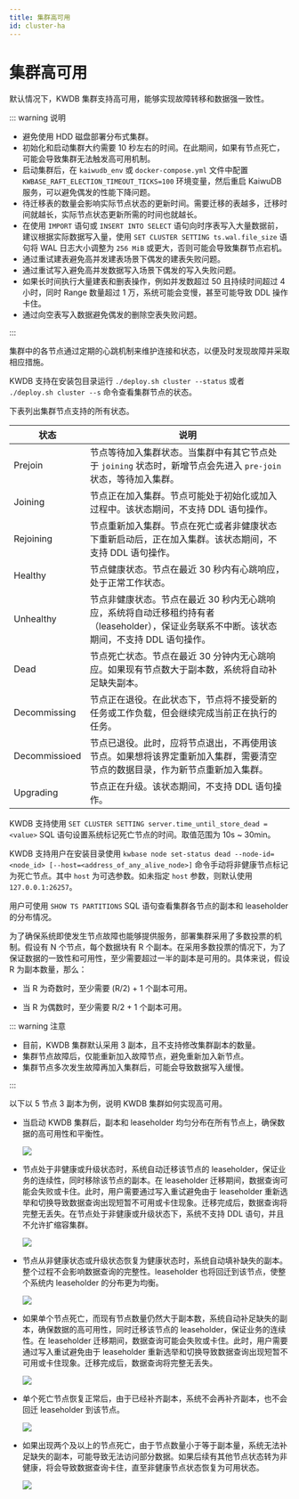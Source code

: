 ```yaml
---
title: 集群高可用
id: cluster-ha
---
```


# 集群高可用

默认情况下，KWDB 集群支持高可用，能够实现故障转移和数据强一致性。

::: warning 说明

- 避免使用 HDD 磁盘部署分布式集群。
- 初始化和启动集群大约需要 10 秒左右的时间。在此期间，如果有节点死亡，可能会导致集群无法触发高可用机制。
- 启动集群后，在 `kaiwudb_env` 或 `docker-compose.yml` 文件中配置 `KWBASE_RAFT_ELECTION_TIMEOUT_TICKS=100` 环境变量，然后重启 KaiwuDB 服务，可以避免偶发的性能下降问题。
- 待迁移表的数量会影响实际节点状态的更新时间。需要迁移的表越多，迁移时间就越长，实际节点状态更新所需的时间也就越长。
- 在使用 `IMPORT` 语句或 `INSERT INTO SELECT` 语句向时序表写入大量数据前，建议根据实际数据写入量，使用 `SET CLUSTER SETTING ts.wal.file_size` 语句将 WAL 日志大小调整为 `256 MiB` 或更大，否则可能会导致集群节点宕机。
- 通过重试建表避免高并发建表场景下偶发的建表失败问题。
- 通过重试写入避免高并发数据写入场景下偶发的写入失败问题。
- 如果长时间执行大量建表和删表操作，例如并发数超过 50 且持续时间超过 4 小时，同时 Range 数量超过 1 万，系统可能会变慢，甚至可能导致 DDL 操作卡住。
- 通过向空表写入数据避免偶发的删除空表失败问题。

:::

集群中的各节点通过定期的心跳机制来维护连接和状态，以便及时发现故障并采取相应措施。

KWDB 支持在安装包目录运行 `./deploy.sh cluster --status` 或者 `./deploy.sh cluster --s` 命令查看集群节点的状态。

下表列出集群节点支持的所有状态。

|     状态      |                                                         说明                                                          |
|---------------|-----------------------------------------------------------------------------------------------------------------------|
| Prejoin       | 节点等待加入集群状态。当集群中有其它节点处于 `joining` 状态时，新增节点会先进入 `pre-join` 状态，等待加入集群。                               |
| Joining       | 节点正在加入集群。节点可能处于初始化或加入过程中。该状态期间，不支持 DDL 语句操作。                                 |
| Rejoining     | 节点重新加入集群。节点在死亡或者非健康状态下重新启动后，正在加入集群。该状态期间，不支持 DDL 语句操作。                       |
| Healthy       | 节点健康状态。节点在最近 30 秒内有心跳响应，处于正常工作状态。                                                              |
| Unhealthy     | 节点非健康状态。节点在最近 30 秒内无心跳响应，系统将自动迁移租约持有者（leaseholder），保证业务联系不中断。该状态期间，不支持 DDL 语句操作。 |
| Dead          | 节点死亡状态。节点在最近 30 分钟内无心跳响应。如果现有节点数大于副本数，系统将自动补足缺失副本。                            |
| Decommissing | 节点正在退役。在此状态下，节点将不接受新的任务或工作负载，但会继续完成当前正在执行的任务。                            |
| Decommissioed | 节点已退役。此时，应将节点退出，不再使用该节点。如果想将该界定重新加入集群，需要清空节点的数据目录，作为新节点重新加入集群。                    |
| Upgrading     | 节点正在升级。该状态期间，不支持 DDL 语句操作。                                                                           |

KWDB 支持使用 `SET CLUSTER SETTING server.time_until_store_dead = <value>` SQL 语句设置系统标记死亡节点的时间。取值范围为 10s ~ 30min。

KWDB 支持用户在安装目录使用 `kwbase node set-status dead --node-id=<node_id> [--host=<address_of_any_alive_node>]` 命令手动将非健康节点标记为死亡节点。其中 `host` 为可选参数。如未指定 `host` 参数，则默认使用 `127.0.0.1:26257`。

用户可使用 `SHOW TS PARTITIONS` SQL 语句查看集群各节点的副本和 leaseholder 的分布情况。

为了确保系统即使发生节点故障也能够提供服务，部署集群采用了多数投票的机制。假设有 N 个节点，每个数据块有 R 个副本。在采用多数投票的情况下，为了保证数据的一致性和可用性，至少需要超过一半的副本是可用的。具体来说，假设 R 为副本数量，那么：

- 当 R 为奇数时，至少需要 (R/2) + 1 个副本可用。

- 当 R 为偶数时，至少需要 R/2 + 1 个副本可用。

::: warning 注意

- 目前，KWDB 集群默认采用 3 副本，且不支持修改集群副本的数量。
- 集群节点故障后，仅能重新加入故障节点，避免重新加入新节点。
- 集群节点多次发生故障再加入集群后，可能会导致数据写入缓慢。

:::

以下以 5 节点 3 副本为例，说明 KWDB 集群如何实现高可用。

- 当启动 KWDB 集群后，副本和 leaseholder 均匀分布在所有节点上，确保数据的高可用性和平衡性。

    ![](../static/db-operation/MvVLbJDm1ov4PExRWUpclIUSnWc.png)

- 节点处于非健康或升级状态时，系统自动迁移该节点的 leaseholder，保证业务的连续性，同时移除该节点的副本。在 leaseholder 迁移期间，数据查询可能会失败或卡住。此时，用户需要通过写入重试避免由于 leaseholder 重新选举和切换导致数据查询出现短暂不可用或卡住现象。迁移完成后，数据查询将完整无丢失。在节点处于非健康或升级状态下，系统不支持 DDL 语句，并且不允许扩缩容集群。

    ![](../static/db-operation/AQSObEF58ovpltxkqP9cMP6mnAe.png)

- 节点从非健康状态或升级状态恢复为健康状态时，系统自动填补缺失的副本。整个过程不会影响数据查询的完整性。leaseholder 也将回迁到该节点，使整个系统内 leaseholder 的分布更为均衡。

    ![](../static/db-operation/Lr9BbkDEmoml8txTtLmcgYKcnEb.png)

- 如果单个节点死亡，而现有节点数量仍然大于副本数，系统自动补足缺失的副本，确保数据的高可用性，同时迁移该节点的 leaseholder，保证业务的连续性。在 leaseholder 迁移期间，数据查询可能会失败或卡住。此时，用户需要通过写入重试避免由于 leaseholder 重新选举和切换导致数据查询出现短暂不可用或卡住现象。迁移完成后，数据查询将完整无丢失。

    ![](../static/db-operation/GzdmbeCRQog82fxJZ8RcDmv6ntb.png)

- 单个死亡节点恢复正常后，由于已经补齐副本，系统不会再补齐副本，也不会回迁 leaseholder 到该节点。

    ![](../static/db-operation/WGyfbxGZHoo0aIxcZw6cMO1inBd.png)

- 如果出现两个及以上的节点死亡，由于节点数量小于等于副本量，系统无法补足缺失的副本，可能导致无法访问部分数据。如果后续有其他节点状态转为非健康，将会导致数据查询卡住，直至非健康节点状态恢复为可用状态。

    ![](../static/db-operation/JsnIbiDRboKiH5xBnFdcplYAnQb.png)
